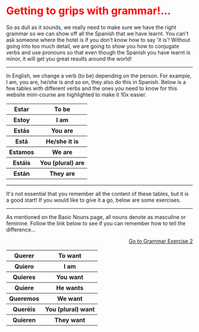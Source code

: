 
<h1 style="color:red;"> Getting to grips with grammar!... </h1> 

<p> So as dull as it sounds, we really need to make sure we have the right grammar so we can show off all the Spanish that we have learnt. You can't ask someone where the hotel is if you don't know how to say 'it is'! Without going into too much detail, we are going to show you how to conjugate verbs and use pronouns so that even though the Spanish you have learnt is minor, it will get you great results around the world! <p> 
  
<hr> 
<p> In English, we change a verb (to be) depending on the person. For example, I am, you are, he/she is and so on, they also do this in Spanish. Below is a few tables with different verbs and the ones you need to know for this website mini-course are highlighted to make it 10x easier. </p>


<table> 
  <tr> 
    <th> Estar </th>
    <th> To be </th>
   <tr> 
     <th> Estoy </th> 
     <th> I am </th> 
   <tr> 
     <th> Estás </th>
     <th> You are </th>
   <tr style="color;red:"> 
     <th> Está </th>
     <th> He/she it is </th>
   <tr> 
     <th> Estamos </th>
     <th> We are </th> 
   <tr> 
     <th> Estáis</th>
     <th> You (plural) are </th>
   <tr> 
     <th> Están </th>
     <th> They are </th>
      
<table> 
  <tr> 
    <th> Querer </th>
    <th> To want </th>
   <tr style="color;red:"> 
     <th> Quiero </th> 
     <th> I am </th> 
   <tr> 
     <th> Quieres </th>
     <th> You want </th>
   <tr> 
     <th> Quiere </th>
     <th> He wants </th>
   <tr> 
     <th> Queremos </th>
     <th> We want </th> 
   <tr> 
     <th> Queréis</th>
     <th> You (plural) want </th>
   <tr> 
     <th> Quieren </th>
     <th> They want </th> 
  <div style="clear:both;"> </div>
  <hr> 
  
  <p>It's not essential that you remember all the content of these tables, but it is a good start! If you would like to give it a go, below are some exercises. </p>
  
<hr>
<p> As mentioned on the Basic Nouns page, all nouns denote as masculine or feminine. Follow the link below to see if you can remember how to tell the difference... </p>

 <p>
  <a style="float:right;" href="Grammar2.html" class="btn2"> Go to Grammar Exercise 2</a>
  </p> 
  <div style="clear:both;"> </div>
    
